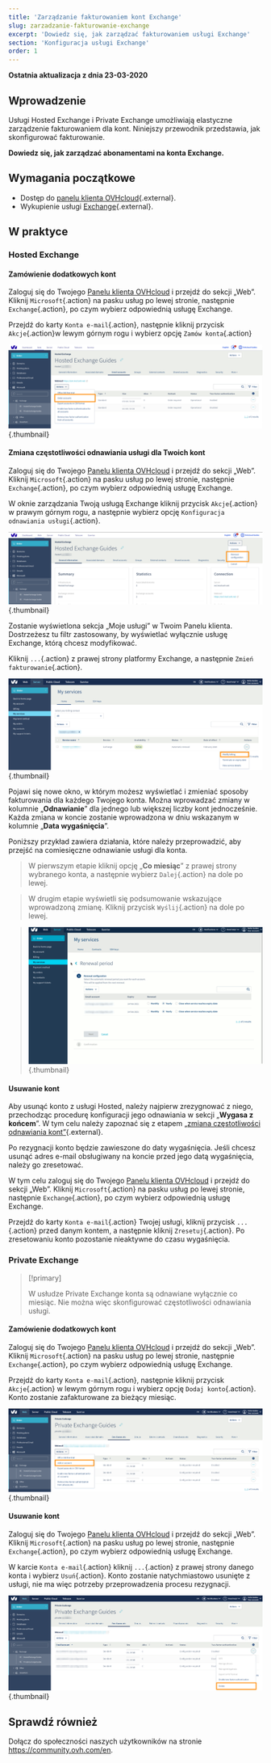 ```yaml
---
title: 'Zarządzanie fakturowaniem kont Exchange'
slug: zarzadzanie-fakturowanie-exchange
excerpt: 'Dowiedz się, jak zarządzać fakturowaniem usługi Exchange'
section: 'Konfiguracja usługi Exchange'
order: 1
---
```


**Ostatnia aktualizacja z dnia 23-03-2020**

## Wprowadzenie

Usługi Hosted Exchange i Private Exchange umożliwiają elastyczne zarządzenie fakturowaniem dla kont. Niniejszy przewodnik przedstawia, jak skonfigurować fakturowanie.


**Dowiedz się, jak zarządzać abonamentami na konta Exchange.**

## Wymagania początkowe

- Dostęp do [panelu klienta OVHcloud](https://www.ovh.com/auth/?action=gotomanager){.external}.
- Wykupienie usługi [Exchange](https://www.ovh.pl/emaile/hosted-exchange/){.external}.

## W praktyce

### Hosted Exchange 

#### Zamówienie dodatkowych kont

Zaloguj się do Twojego [Panelu klienta OVHcloud](https://www.ovh.com/auth/?action=gotomanager) i przejdź do sekcji „Web”. Kliknij `Microsoft`{.action} na pasku usług po lewej stronie, następnie `Exchange`{.action}, po czym wybierz odpowiednią usługę Exchange.

Przejdź do karty `Konta e-mail`{.action}, następnie kliknij przycisk `Akcje`{.action}w lewym górnym rogu i wybierz opcję `Zamów konta`{.action}

![billing_exchange](images/billing-exchange-00.png){.thumbnail}


#### Zmiana częstotliwości odnawiania usługi dla Twoich kont

Zaloguj się do Twojego [Panelu klienta OVHcloud](https://www.ovh.com/auth/?action=gotomanager) i przejdź do sekcji „Web”. Kliknij `Microsoft`{.action} na pasku usług po lewej stronie, następnie `Exchange`{.action}, po czym wybierz odpowiednią usługę Exchange.

W oknie zarządzania Twoją usługą Exchange kliknij przycisk `Akcje`{.action} w prawym górnym rogu, a następnie wybierz opcję `Konfiguracja odnawiania usługi`{.action}. 

![billing_exchange](images/billing-exchange-01.png){.thumbnail}

Zostanie wyświetlona sekcja „Moje usługi” w Twoim Panelu klienta. Dostrzeżesz tu filtr zastosowany, by wyświetlać wyłącznie usługę Exchange, którą chcesz modyfikować.

Kliknij `...`{.action} z prawej strony platformy Exchange, a następnie `Zmień fakturowanie`{.action}.

![billing_exchange](images/billing-exchange-02.png){.thumbnail}

Pojawi się nowe okno, w którym możesz wyświetlać i zmieniać sposoby fakturowania dla każdego Twojego konta. Można wprowadzać zmiany w kolumnie „**Odnawianie**” dla jednego lub większej liczby kont jednocześnie. Każda zmiana w koncie zostanie wprowadzona w dniu wskazanym w kolumnie „**Data wygaśnięcia**”. 

Poniższy przykład zawiera działania, które należy przeprowadzić, aby przejść na comiesięczne odnawianie usługi dla konta.

> W pierwszym etapie kliknij opcję „**Co miesiąc**” z prawej strony wybranego konta, a następnie wybierz `Dalej`{.action} na dole po lewej.

> W drugim etapie wyświetli się podsumowanie wskazujące wprowadzoną zmianę. Kliknij przycisk `Wyślij`{.action} na dole po lewej.

> ![billing_exchange](images/billing-exchange-03.gif){.thumbnail}

#### Usuwanie kont

Aby usunąć konto z usługi Hosted, należy najpierw zrezygnować z niego, przechodząc procedurę konfiguracji jego odnawiania w sekcji „**Wygasa z końcem**”. W tym celu należy zapoznać się z etapem [„zmiana częstotliwości odnawiania kont”](./#modifier-la-periodicite-de-vos-comptes){.external}.

Po rezygnacji konto będzie zawieszone do daty wygaśnięcia. Jeśli chcesz usunąć adres e-mail obsługiwany na koncie przed jego datą wygaśnięcia, należy go zresetować.

W tym celu zaloguj się do Twojego [Panelu klienta OVHcloud](https://www.ovh.com/auth/?action=gotomanager) i przejdź do sekcji „Web”. Kliknij `Microsoft`{.action} na pasku usług po lewej stronie, następnie `Exchange`{.action}, po czym wybierz odpowiednią usługę Exchange.

Przejdź do karty `Konta e-mail`{.action} Twojej usługi, kliknij przycisk `...`{.action} przed danym kontem, a następnie kliknij `Zresetuj`{.action}. Po zresetowaniu konto pozostanie nieaktywne do czasu wygaśnięcia.

### Private Exchange

> [!primary]
>
> W usłudze Private Exchange konta są odnawiane wyłącznie co miesiąc. Nie można więc skonfigurować częstotliwości odnawiania usługi.

#### Zamówienie dodatkowych kont

Zaloguj się do Twojego [Panelu klienta OVHcloud](https://www.ovh.com/auth/?action=gotomanager) i przejdź do sekcji „Web”. Kliknij `Microsoft`{.action} na pasku usług po lewej stronie, następnie `Exchange`{.action}, po czym wybierz odpowiednią usługę Exchange.

Przejdź do karty `Konta e-mail`{.action}, następnie kliknij przycisk `Akcje`{.action} w lewym górnym rogu i wybierz opcję `Dodaj konto`{.action}. Konto zostanie zafakturowane za bieżący miesiąc.

![billing_exchange](images/billing-exchange-06.png){.thumbnail}


#### Usuwanie kont

Zaloguj się do Twojego [Panelu klienta OVHcloud](https://www.ovh.com/auth/?action=gotomanager) i przejdź do sekcji „Web”. Kliknij `Microsoft`{.action} na pasku usług po lewej stronie, następnie `Exchange`{.action}, po czym wybierz odpowiednią usługę Exchange.

W karcie `Konta e-mail`{.action} kliknij `...`{.action} z prawej strony danego konta i wybierz `Usuń`{.action}. Konto zostanie natychmiastowo usunięte z usługi, nie ma więc potrzeby przeprowadzenia procesu rezygnacji.

![billing_exchange](images/billing-exchange-07.png){.thumbnail}


## Sprawdź również

Dołącz do społeczności naszych użytkowników na stronie <https://community.ovh.com/en>.